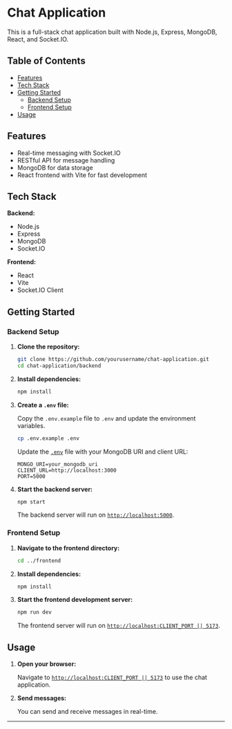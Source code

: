 # Chat Application

This is a full-stack chat application built with Node.js, Express, MongoDB, React, and Socket.IO.

## Table of Contents

- [Features](#features)
- [Tech Stack](#tech-stack)
- [Getting Started](#getting-started)
  - [Backend Setup](#backend-setup)
  - [Frontend Setup](#frontend-setup)
- [Usage](#usage)

## Features

- Real-time messaging with Socket.IO
- RESTful API for message handling
- MongoDB for data storage
- React frontend with Vite for fast development

## Tech Stack

**Backend:**
- Node.js
- Express
- MongoDB
- Socket.IO

**Frontend:**
- React
- Vite
- Socket.IO Client

## Getting Started

### Backend Setup

1. **Clone the repository:**

    ```sh
    git clone https://github.com/yourusername/chat-application.git
    cd chat-application/backend
    ```

2. **Install dependencies:**

    ```sh
    npm install
    ```

3. **Create a `.env` file:**

    Copy the `.env.example` file to `.env` and update the environment variables.

    ```sh
    cp .env.example .env
    ```

    Update the [`.env`](command:_github.copilot.openSymbolFromReferences?%5B%22%22%2C%5B%7B%22uri%22%3A%7B%22scheme%22%3A%22file%22%2C%22authority%22%3A%22%22%2C%22path%22%3A%22%2Fc%3A%2FUsers%2Fcocat%2FDocuments%2FNode-JS%2FWeb%20Projects%2FChat-Application%2Fbackend%2Fapp.js%22%2C%22query%22%3A%22%22%2C%22fragment%22%3A%22%22%7D%2C%22pos%22%3A%7B%22line%22%3A10%2C%22character%22%3A35%7D%7D%2C%7B%22uri%22%3A%7B%22scheme%22%3A%22file%22%2C%22authority%22%3A%22%22%2C%22path%22%3A%22%2Fc%3A%2FUsers%2Fcocat%2FDocuments%2FNode-JS%2FWeb%20Projects%2FChat-Application%2Fbackend%2Fsrc%2Fdb%2Fconnection.js%22%2C%22query%22%3A%22%22%2C%22fragment%22%3A%22%22%7D%2C%22pos%22%3A%7B%22line%22%3A4%2C%22character%22%3A35%7D%7D%5D%2C%225417c2ab-bbea-44cd-8cfd-73ba68d23e1c%22%5D "Go to definition") file with your MongoDB URI and client URL:

    ```env
    MONGO_URI=your_mongodb_uri
    CLIENT_URL=http://localhost:3000
    PORT=5000
    ```

4. **Start the backend server:**

    ```sh
    npm start
    ```

    The backend server will run on [`http://localhost:5000`](command:_github.copilot.openSymbolFromReferences?%5B%22%22%2C%5B%7B%22uri%22%3A%7B%22scheme%22%3A%22file%22%2C%22authority%22%3A%22%22%2C%22path%22%3A%22%2Fc%3A%2FUsers%2Fcocat%2FDocuments%2FNode-JS%2FWeb%20Projects%2FChat-Application%2Fbackend%2Fapp.js%22%2C%22query%22%3A%22%22%2C%22fragment%22%3A%22%22%7D%2C%22pos%22%3A%7B%22line%22%3A2%2C%22character%22%3A6%7D%7D%5D%2C%225417c2ab-bbea-44cd-8cfd-73ba68d23e1c%22%5D "Go to definition").

### Frontend Setup

1. **Navigate to the frontend directory:**

    ```sh
    cd ../frontend
    ```

2. **Install dependencies:**

    ```sh
    npm install
    ```

3. **Start the frontend development server:**

    ```sh
    npm run dev
    ```

    The frontend server will run on [`http://localhost:CLIENT_PORT || 5173`](command:_github.copilot.openSymbolFromReferences?%5B%22%22%2C%5B%7B%22uri%22%3A%7B%22scheme%22%3A%22file%22%2C%22authority%22%3A%22%22%2C%22path%22%3A%22%2Fc%3A%2FUsers%2Fcocat%2FDocuments%2FNode-JS%2FWeb%20Projects%2FChat-Application%2Fbackend%2Fapp.js%22%2C%22query%22%3A%22%22%2C%22fragment%22%3A%22%22%7D%2C%22pos%22%3A%7B%22line%22%3A2%2C%22character%22%3A6%7D%7D%5D%2C%225417c2ab-bbea-44cd-8cfd-73ba68d23e1c%22%5D "Go to definition").

## Usage

1. **Open your browser:**

    Navigate to [`http://localhost:CLIENT_PORT || 5173`](command:_github.copilot.openSymbolFromReferences?%5B%22%22%2C%5B%7B%22uri%22%3A%7B%22scheme%22%3A%22file%22%2C%22authority%22%3A%22%22%2C%22path%22%3A%22%2Fc%3A%2FUsers%2Fcocat%2FDocuments%2FNode-JS%2FWeb%20Projects%2FChat-Application%2Fbackend%2Fapp.js%22%2C%22query%22%3A%22%22%2C%22fragment%22%3A%22%22%7D%2C%22pos%22%3A%7B%22line%22%3A2%2C%22character%22%3A6%7D%7D%5D%2C%225417c2ab-bbea-44cd-8cfd-73ba68d23e1c%22%5D "Go to definition") to use the chat application.

2. **Send messages:**

    You can send and receive messages in real-time.

---

